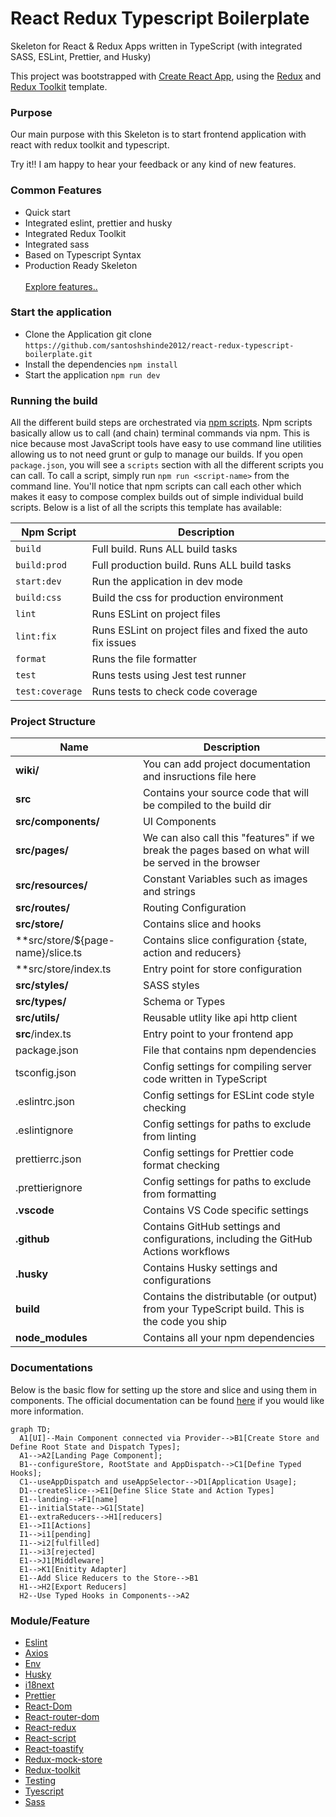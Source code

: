 # React Redux Typescript Boilerplate

Skeleton for React & Redux Apps written in TypeScript (with integrated SASS, ESLint, Prettier, and Husky)

This project was bootstrapped with [Create React App](https://github.com/facebook/create-react-app), using the [Redux](https://redux.js.org/) and [Redux Toolkit](https://redux-toolkit.js.org/) template.

### Purpose

Our main purpose with this Skeleton is to start frontend application with react with redux toolkit and typescript.

Try it!! I am happy to hear your feedback or any kind of new features.

### Common Features

- Quick start
- Integrated eslint, prettier and husky
- Integrated Redux Toolkit
- Integrated sass
- Based on Typescript Syntax
- Production Ready Skeleton<br/><br/>
 [Explore features..](https://github.com/NeoSOFT-Technologies/frontend-reactjs/blob/main/wiki/features/features.md)

### Start the application

- Clone the Application git clone `https://github.com/santoshshinde2012/react-redux-typescript-boilerplate.git`
- Install the dependencies `npm install`
- Start the application `npm run dev`

### Running the build

All the different build steps are orchestrated via [npm scripts](https://docs.npmjs.com/misc/scripts).
Npm scripts basically allow us to call (and chain) terminal commands via npm.
This is nice because most JavaScript tools have easy to use command line utilities allowing us to not need grunt or gulp to manage our builds.
If you open `package.json`, you will see a `scripts` section with all the different scripts you can call.
To call a script, simply run `npm run <script-name>` from the command line.
You'll notice that npm scripts can call each other which makes it easy to compose complex builds out of simple individual build scripts.
Below is a list of all the scripts this template has available:


| Npm Script | Description  |
| ------------------------- | ------------------------------------------------------------------------------------------------- |
| `build`                   | Full build. Runs ALL build tasks |
| `build:prod`                   | Full production build. Runs ALL build tasks |
| `start:dev`                   | Run the application in dev mode                                       |
| `build:css`                   | Build the css for production environment                                         |
| `lint`                    | Runs ESLint on project files                                                                      |
| `lint:fix`                    | Runs ESLint on project files and fixed the auto fix issues                                                                     |
| `format`             | Runs the file formatter                                                              |
| `test`                    | Runs tests using Jest test runner                                                                 |
| `test:coverage`              | Runs tests to check code coverage                                                                          |


### Project Structure

| Name | Description |
| ------------------------ | --------------------------------------------------------------------------------------------- |
| **wiki/**                         | You can add project documentation and insructions file here |
| **src**                  | Contains your source code that will be compiled to the build dir                               |
| **src/components/**                | UI Components  |
| **src/pages/**                       | We can also call this "features" if we break the pages based on what will be served in the browser|
| **src/resources/**               | Constant Variables such as images and strings  |
| **src/routes/**               | Routing Configuration|
| **src/store/**               |  Contains slice and hooks |
| **src/store/${page-name}/slice.ts               |  Contains slice configuration {state, action and reducers} |
| **src/store/index.ts               |  Entry point for store configuration|
| **src/styles/**               | SASS styles |
| **src/types/**               | Schema or Types |
| **src/utils/**               | Reusable utlity like api http client |
| **src**/index.ts        | Entry point to your frontend app                                                               |
| package.json             | File that contains npm dependencies
| tsconfig.json            | Config settings for compiling server code written in TypeScript                               |
| .eslintrc.json                | Config settings for ESLint code style checking                                                |
| .eslintignore            | Config settings for paths to exclude from linting                                             |
| prettierrc.json                | Config settings for Prettier code format checking                                                |
| .prettierignore            | Config settings for paths to exclude from formatting                                             |
| **.vscode**              | Contains VS Code specific settings                                                            |
| **.github**              | Contains GitHub settings and configurations, including the GitHub Actions workflows            |
| **.husky**              | Contains Husky settings and configurations            |
| **build**                 | Contains the distributable (or output) from your TypeScript build. This is the code you ship  |
| **node_modules**         | Contains all your npm dependencies                                                            |

### Documentations


Below is the basic flow for setting up the store and slice and using them in components. The official documentation can be found [here](https://redux-toolkit.js.org/tutorials/typescript) if you would like more information.

```mermaid
graph TD;
  A1[UI]--Main Component connected via Provider-->B1[Create Store and Define Root State and Dispatch Types];
  A1-->A2[Landing Page Component];
  B1--configureStore, RootState and AppDispatch-->C1[Define Typed Hooks];
  C1--useAppDispatch and useAppSelector-->D1[Application Usage];
  D1--createSlice-->E1[Define Slice State and Action Types]
  E1--landing-->F1[name]
  E1--initialState-->G1[State]
  E1--extraReducers-->H1[reducers]
  E1-->I1[Actions]
  I1-->i1[pending]
  I1-->i2[fulfilled]
  I1-->i3[rejected]
  E1-->J1[Middleware]
  E1-->K1[Enitity Adapter]
  E1--Add Slice Reducers to the Store-->B1
  H1-->H2[Export Reducers]
  H2--Use Typed Hooks in Components-->A2
```
### Module/Feature
- [Eslint](https://github.com/NeoSOFT-Technologies/frontend-reactjs/blob/main/wiki/eslint.md)
- [Axios](https://github.com/NeoSOFT-Technologies/frontend-reactjs/blob/main/wiki/axios.md)
- [Env](https://github.com/NeoSOFT-Technologies/frontend-reactjs/blob/main/wiki/env.md)
- [Husky](https://github.com/NeoSOFT-Technologies/frontend-reactjs/blob/main/wiki/husky.md)
- [i18next](https://github.com/NeoSOFT-Technologies/frontend-reactjs/blob/main/wiki/i18next.md)
- [Prettier](https://github.com/NeoSOFT-Technologies/frontend-reactjs/blob/main/wiki/prettier.md)
- [React-Dom](https://github.com/NeoSOFT-Technologies/frontend-reactjs/blob/main/wiki/react-dom.md)
- [React-router-dom](https://github.com/NeoSOFT-Technologies/frontend-reactjs/blob/main/wiki/react-router-dom.md)
- [React-redux](https://github.com/NeoSOFT-Technologies/frontend-reactjs/blob/main/wiki/react-redux.md)
- [React-script](https://github.com/NeoSOFT-Technologies/frontend-reactjs/blob/main/wiki/react-scripts.md)
- [React-toastify](https://github.com/NeoSOFT-Technologies/frontend-reactjs/blob/main/wiki/react-toastify.md)
- [Redux-mock-store](https://github.com/NeoSOFT-Technologies/frontend-reactjs/blob/main/wiki/redux-mock-store.md)
- [Redux-toolkit](https://github.com/NeoSOFT-Technologies/frontend-reactjs/blob/main/wiki/redux-toolkit.md)
- [Testing](https://github.com/NeoSOFT-Technologies/frontend-reactjs/blob/main/wiki/testing.md)
- [Tyescript](https://github.com/NeoSOFT-Technologies/frontend-reactjs/blob/main/wiki/typescript.md)
- [Sass](https://github.com/NeoSOFT-Technologies/frontend-reactjs/blob/main/wiki/sass.md)
